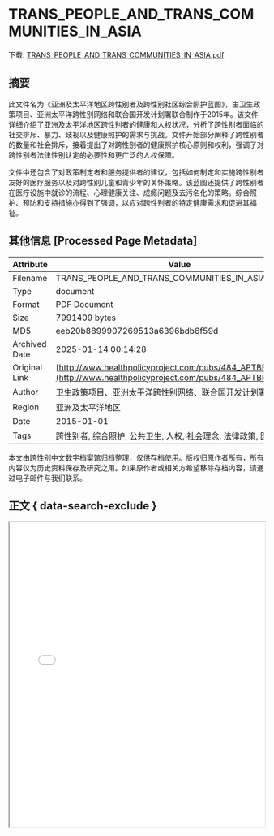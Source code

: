 # TRANS_PEOPLE_AND_TRANS_COMMUNITIES_IN_ASIA

<!-- tcd_download_link -->
下载: [TRANS_PEOPLE_AND_TRANS_COMMUNITIES_IN_ASIA.pdf](TRANS_PEOPLE_AND_TRANS_COMMUNITIES_IN_ASIA.pdf)
<!-- tcd_download_link_end -->

## 摘要

<!-- tcd_abstract -->
此文件名为《亚洲及太平洋地区跨性别者及跨性别社区综合照护蓝图》，由卫生政策项目、亚洲太平洋跨性别网络和联合国开发计划署联合制作于2015年。该文件详细介绍了亚洲及太平洋地区跨性别者的健康和人权状况，分析了跨性别者面临的社交排斥、暴力、歧视以及健康照护的需求与挑战。文件开始部分阐释了跨性别者的数量和社会排斥，接着提出了对跨性别者的健康照护核心原则和权利，强调了对跨性别者法律性别认定的必要性和更广泛的人权保障。 

文件中还包含了对政策制定者和服务提供者的建议，包括如何制定和实施跨性别者友好的医疗服务以及对跨性别儿童和青少年的关怀策略。该蓝图还提供了跨性别者在医疗设施中就诊的流程、心理健康关注、成瘾问题及去污名化的策略。综合照护、预防和支持措施亦得到了强调，以应对跨性别者的特定健康需求和促进其福祉。

<!-- tcd_abstract_end -->

## 其他信息 [Processed Page Metadata]

| Attribute       | Value                                  |
|-----------------|----------------------------------------|
| Filename        | TRANS_PEOPLE_AND_TRANS_COMMUNITIES_IN_ASIA.pdf                             |
| Type            | document                                 |
| Format          | PDF Document                               |
| Size            | 7991409 bytes                           |
| MD5             | eeb20b8899907269513a6396bdb6f59d                                  |
| Archived Date   | 2025-01-14 00:14:28                             |
| Original Link   | [http://www.healthpolicyproject.com/pubs/484_APTBFINAL.pdf](http://www.healthpolicyproject.com/pubs/484_APTBFINAL.pdf)                         |
| Author          | 卫生政策项目、亚洲太平洋跨性别网络、联合国开发计划署                               |
| Region          | 亚洲及太平洋地区                               |
| Date            | 2015-01-01                                 |
| Tags            | 跨性别者, 综合照护, 公共卫生, 人权, 社会理念, 法律政策, 医疗资源                                 |

本文由跨性别中文数字档案馆归档整理，仅供存档使用。版权归原作者所有，所有内容仅为历史资料保存及研究之用。如果原作者或相关方希望移除存档内容，请通过电子邮件与我们联系。

## 正文 { data-search-exclude }

<!-- tcd_main_text -->
<iframe src="../TRANS_PEOPLE_AND_TRANS_COMMUNITIES_IN_ASIA.pdf" width="100%" height="600px">
    <p>无法显示PDF，请下载查看。</p>
</iframe>
<!-- tcd_main_text_end -->

